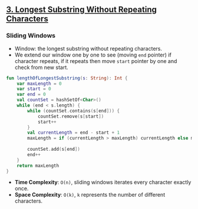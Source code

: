 ## [3. Longest Substring Without Repeating Characters](https://leetcode.com/problems/longest-substring-without-repeating-characters/)

### Sliding Windows
* Window: the longest substring without repeating characters.
* We extend our window one by one to see (moving `end` pointer) if character repeats, if it repeats then move `start` pointer by one and check from new start.

```kotlin
fun lengthOfLongestSubstring(s: String): Int {
    var maxLength = 0
    var start = 0
    var end = 0
    val countSet = hashSetOf<Char>()
    while (end < s.length) {
        while (countSet.contains(s[end])) {
            countSet.remove(s[start])
            start++
        }   
        val currentLength = end - start + 1
        maxLength = if (currentLength > maxLength) currentLength else maxLength
            
        countSet.add(s[end])
        end++
    }
    return maxLength
}
```

* **Time Complexity**: `O(n)`, sliding windows iterates every character exactly once.
* **Space Complexity**: `O(k)`, `k` represents the number of different characters.